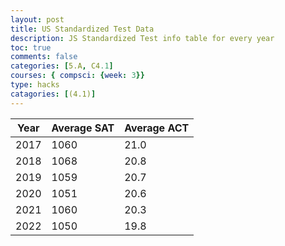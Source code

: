 ```yaml
---
layout: post
title: US Standardized Test Data
description: JS Standardized Test info table for every year
toc: true
comments: false
categories: [5.A, C4.1]
courses: { compsci: {week: 3}}
type: hacks
catagories: [(4.1)]
---
```



<head>
    <!-- load jQuery and DataTables output style and scripts -->
    <link rel="stylesheet" type="text/css" href="https://cdn.datatables.net/1.13.4/css/jquery.dataTables.min.css">
    <script type="text/javascript" language="javascript" src="https://code.jquery.com/jquery-3.6.0.min.js"></script>
    <script>var define = null;</script>
    <script type="text/javascript" language="javascript" src="https://cdn.datatables.net/1.13.4/js/jquery.dataTables.min.js"></script>
</head>

<!-- Body contains the contents of the Document -->
<body>
    <table id="Standardized Tests" class="table">
    <thead>
        <tr>
            <th>Year</th>
            <th>Average SAT</th>
            <th>Average ACT</th>
        </tr>
    </thead>
    <tbody>
        <tr>
            <td>2017</td>
            <td>1060</td>
            <td>21.0</td>
        </tr>
        <tr>
            <td>2018</td>
            <td>1068</td>
            <td>20.8</td>
        </tr>
        <tr>
            <td>2019</td>
            <td>1059</td>
            <td>20.7</td>
        </tr>
        <tr>
            <td>2020</td>
            <td>1051</td>
            <td>20.6</td>
        </tr>
        <tr>
            <td>2021</td>
            <td>1060</td>
            <td>20.3</td>
        </tr>
        <tr>
            <td>2022</td>
            <td>1050</td>
            <td>19.8</td>
        </tr>
    </tbody>
</table>

</body>

<!-- Script is used to embed executable code -->
<script>
    $("#xdemo").DataTable();
</script>
